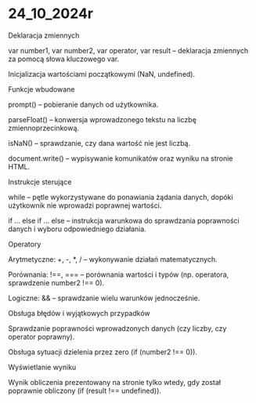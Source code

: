 # 24_10_2024r

Deklaracja zmiennych

var number1, var number2, var operator, var result – deklaracja zmiennych za pomocą słowa kluczowego var.

Inicjalizacja wartościami początkowymi (NaN, undefined).

Funkcje wbudowane

prompt() – pobieranie danych od użytkownika.

parseFloat() – konwersja wprowadzonego tekstu na liczbę zmiennoprzecinkową.

isNaN() – sprawdzanie, czy dana wartość nie jest liczbą.

document.write() – wypisywanie komunikatów oraz wyniku na stronie HTML.

Instrukcje sterujące

while – pętle wykorzystywane do ponawiania żądania danych, dopóki użytkownik nie wprowadzi poprawnej wartości.

if ... else if ... else – instrukcja warunkowa do sprawdzania poprawności danych i wyboru odpowiedniego działania.

Operatory

Arytmetyczne: +, -, *, / – wykonywanie działań matematycznych.

Porównania: !==, === – porównania wartości i typów (np. operatora, sprawdzenie number2 !== 0).

Logiczne: && – sprawdzanie wielu warunków jednocześnie.

Obsługa błędów i wyjątkowych przypadków

Sprawdzanie poprawności wprowadzonych danych (czy liczby, czy operator poprawny).

Obsługa sytuacji dzielenia przez zero (if (number2 !== 0)).

Wyświetlanie wyniku

Wynik obliczenia prezentowany na stronie tylko wtedy, gdy został poprawnie obliczony (if (result !== undefined)).
